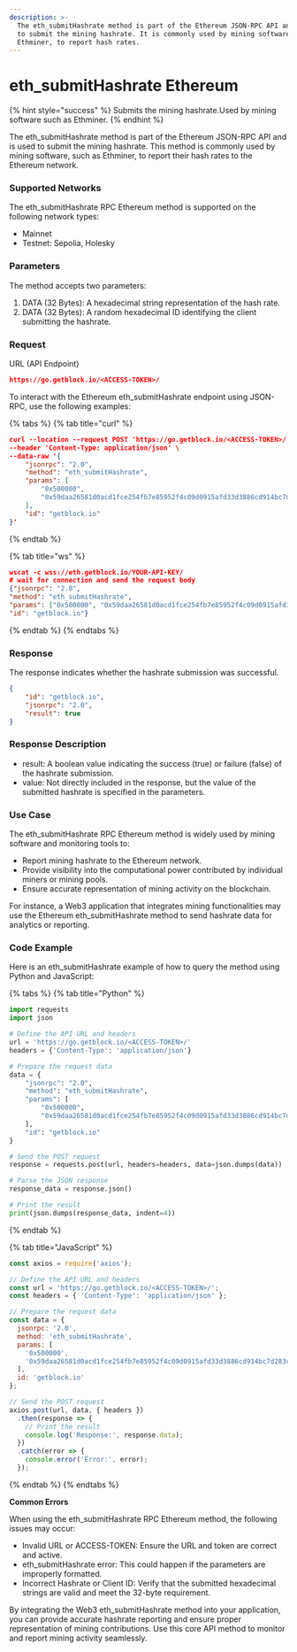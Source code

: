```yaml
---
description: >-
  The eth_submitHashrate method is part of the Ethereum JSON-RPC API and is used
  to submit the mining hashrate. It is commonly used by mining software, such as
  Ethminer, to report hash rates.
---
```


# eth\_submitHashrate Ethereum

{% hint style="success" %}
Submits the mining hashrate.Used by mining software such as Ethminer.
{% endhint %}

The eth\_submitHashrate method is part of the Ethereum JSON-RPC API and is used to submit the mining hashrate. This method is commonly used by mining software, such as Ethminer, to report their hash rates to the Ethereum network.

### Supported Networks

The eth\_submitHashrate RPC Ethereum method is supported on the following network types:

* Mainnet
* Testnet: Sepolia, Holesky

### Parameters

The method accepts two parameters:

1. DATA (32 Bytes): A hexadecimal string representation of the hash rate.
2. DATA (32 Bytes): A random hexadecimal ID identifying the client submitting the hashrate.

### Request&#x20;

URL (API Endpoint)

```json
https://go.getblock.io/<ACCESS-TOKEN>/
```

To interact with the Ethereum eth\_submitHashrate endpoint using JSON-RPC, use the following examples:

{% tabs %}
{% tab title="curl" %}
```json
curl --location --request POST 'https://go.getblock.io/<ACCESS-TOKEN>/' \
--header 'Content-Type: application/json' \
--data-raw '{
    "jsonrpc": "2.0",
    "method": "eth_submitHashrate",
    "params": [
        "0x500000",
        "0x59daa26581d0acd1fce254fb7e85952f4c09d0915afd33d3886cd914bc7d283c"
    ],
    "id": "getblock.io"
}'
```
{% endtab %}

{% tab title="ws" %}
```json
wscat -c wss://eth.getblock.io/YOUR-API-KEY/ 
# wait for connection and send the request body 
{"jsonrpc": "2.0",
"method": "eth_submitHashrate",
"params": ["0x500000", "0x59daa26581d0acd1fce254fb7e85952f4c09d0915afd33d3886cd914bc7d283c"],
"id": "getblock.io"}
```
{% endtab %}
{% endtabs %}

### Response&#x20;

The response indicates whether the hashrate submission was successful.

```json
{
    "id": "getblock.io",
    "jsonrpc": "2.0",
    "result": true
}
```

### Response Description

* result: A boolean value indicating the success (true) or failure (false) of the hashrate submission.
* value: Not directly included in the response, but the value of the submitted hashrate is specified in the parameters.

### Use Case

The eth\_submitHashrate RPC Ethereum method is widely used by mining software and monitoring tools to:

* Report mining hashrate to the Ethereum network.
* Provide visibility into the computational power contributed by individual miners or mining pools.
* Ensure accurate representation of mining activity on the blockchain.

For instance, a Web3 application that integrates mining functionalities may use the Ethereum eth\_submitHashrate method to send hashrate data for analytics or reporting.

### Code Example

Here is an eth\_submitHashrate example of how to query the method using Python and JavaScript:

{% tabs %}
{% tab title="Python" %}
```python
import requests
import json

# Define the API URL and headers
url = 'https://go.getblock.io/<ACCESS-TOKEN>/'
headers = {'Content-Type': 'application/json'}

# Prepare the request data
data = {
    "jsonrpc": "2.0",
    "method": "eth_submitHashrate",
    "params": [
        "0x500000",
        "0x59daa26581d0acd1fce254fb7e85952f4c09d0915afd33d3886cd914bc7d283c"
    ],
    "id": "getblock.io"
}

# Send the POST request
response = requests.post(url, headers=headers, data=json.dumps(data))

# Parse the JSON response
response_data = response.json()

# Print the result
print(json.dumps(response_data, indent=4))

```
{% endtab %}

{% tab title="JavaScript" %}
```javascript
const axios = require('axios');

// Define the API URL and headers
const url = 'https://go.getblock.io/<ACCESS-TOKEN>/';
const headers = { 'Content-Type': 'application/json' };

// Prepare the request data
const data = {
  jsonrpc: '2.0',
  method: 'eth_submitHashrate',
  params: [
    '0x500000',
    '0x59daa26581d0acd1fce254fb7e85952f4c09d0915afd33d3886cd914bc7d283c'
  ],
  id: 'getblock.io'
};

// Send the POST request
axios.post(url, data, { headers })
  .then(response => {
    // Print the result
    console.log('Response:', response.data);
  })
  .catch(error => {
    console.error('Error:', error);
  });
```
{% endtab %}
{% endtabs %}

**Common Errors**

When using the eth\_submitHashrate RPC Ethereum method, the following issues may occur:

* Invalid URL or ACCESS-TOKEN: Ensure the URL and token are correct and active.
* eth\_submitHashrate error: This could happen if the parameters are improperly formatted.
* Incorrect Hashrate or Client ID: Verify that the submitted hexadecimal strings are valid and meet the 32-byte requirement.

By integrating the Web3 eth\_submitHashrate method into your application, you can provide accurate hashrate reporting and ensure proper representation of mining contributions. Use this core API method to monitor and report mining activity seamlessly.
